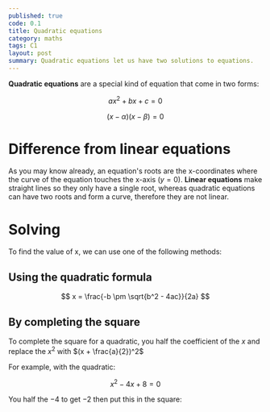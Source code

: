 ```yaml
---
published: true
code: 0.1
title: Quadratic equations
category: maths
tags: C1
layout: post
summary: Quadratic equations let us have two solutions to equations.
---
```



**Quadratic equations** are a special kind of equation that come in two forms:

$$ ax^2 + bx + c = 0 $$

$$ (x - \alpha)(x - \beta) = 0 $$

# Difference from linear equations
As you may know already, an equation's roots are the x-coordinates where the curve of the equation touches the x-axis ($y = 0$). **Linear equations** make straight lines so they only have a single root, whereas quadratic equations can have two roots and form a curve, therefore they are not linear.

# Solving
To find the value of x, we can use one of the following methods:

## Using the quadratic formula
$$ x = \frac{-b \pm \sqrt{b^2 - 4ac}}{2a} $$

## By completing the square
To complete the square for a quadratic, you half the coefficient of the $x$ and replace the $x^2$ with $(x + \frac{a}{2})^2$

For example, with the quadratic:

$$ x^2 - 4x + 8 = 0 $$

You half the $-4$ to get $-2$ then put this in the square: